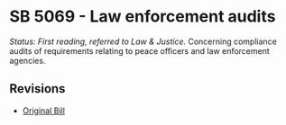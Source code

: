 # SB 5069 - Law enforcement audits
*Status: First reading, referred to Law & Justice.*
Concerning compliance audits of requirements relating to peace officers and law enforcement agencies.

## Revisions
* [Original Bill](1/)